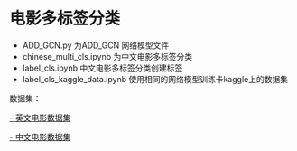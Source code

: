 # 电影多标签分类

- ADD_GCN.py 为ADD_GCN 网络模型文件
- chinese_multi_cls.ipynb 为中文电影多标签分类
- label_cls.ipynb 中文电影多标签分类创建标签
- label_cls_kaggle_data.ipynb 使用相同的网络模型训练卡kaggle上的数据集

数据集：

[- 英文电影数据集](https://www.kaggle.com/datasets/raman77768/movie-classifier)

[- 中文电影数据集](https://drive.google.com/file/d/1EILvXrzYJTlk4XMVnaEopqxAVUtLyUEh/view?usp=sharing)
